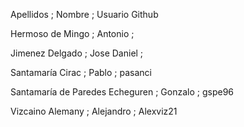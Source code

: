 Apellidos ; Nombre ; Usuario Github

Hermoso de Mingo ; Antonio ; 

Jimenez Delgado ; Jose Daniel ; 

Santamaría Cirac ; Pablo ; pasanci

Santamaría de Paredes Echeguren ; Gonzalo ; gspe96

Vizcaino Alemany ; Alejandro ; Alexviz21

